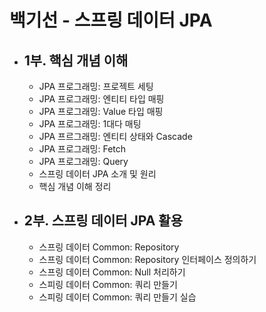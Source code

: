 # 백기선 - 스프링 데이터 JPA

- 1부. 핵심 개념 이해
  -  
  - JPA 프로그래밍: 프로젝트 세팅 
  - JPA 프로그래밍: 엔티티 타입 매핑
  - JPA 프로그래밍: Value 타입 매핑
  - JPA 프로그래밍: 1대다 매팅
  - JPA 프르그래밍: 엔티티 상태와 Cascade
  - JPA 프로그래밍: Fetch
  - JPA 프로그래밍: Query
  - 스프링 데이터 JPA 소개 및 원리
  - 핵심 개념 이해 정리

- 2부. 스프링 데이터 JPA 활용
  -  
  - 스프링 데이터 Common: Repository
  - 스프링 데이터 Common: Repository 인터페이스 정의하기
  - 스프링 데이터 Common: Null 처리하기
  - 스피링 데이터 Common: 쿼리 만들기
  - 스피링 데이터 Common: 쿼리 만들기 실습
